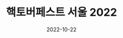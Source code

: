 ---
title: 핵토버페스트 서울 2022
date: 2022-10-22
link: https://event-us.kr/hacktoberfestkorea/event/48142
thumbnail: 2022-10-22-Hacktoberfest.png
description: >-
  GitHub에서 매년 진행하는 Hacktoberfest! 다 함께 모여서 진행해봐요~
---